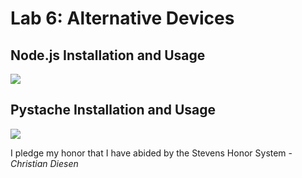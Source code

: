 # Lab 6: Alternative Devices
## Node.js Installation and Usage
![](https://github.com/cdiesen/EE-322/blob/main/lab6/imagesAndResources/lab6p1.png)
## Pystache Installation and Usage
![](https://github.com/cdiesen/EE-322/blob/main/lab6/imagesAndResources/lab6p2.png)

I pledge my honor that I have abided by the Stevens Honor System - *Christian Diesen*
